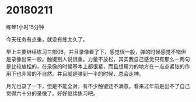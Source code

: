 # 20180211

练琴1小时15分钟

今天任务有点重，就没有练太久了。

早上主要继续练习三部06，并且录像看了下，感觉很一般，弹的时候感觉不错但是录像出来一般。触键别人说很重，力量不放松，其实我自己感觉只有那么一两句是比较放松的，在录像的时候基本上都很紧，而且想用力的地方在一点点紧张的作用下也非常的不自然。并且就是弹到一半的时候，总会走神。

月光也录了一下，但是不能全对，有不少触键还不满意。看来过年前是出不了自己觉得六十分的录像了。好好继续练习吧。
